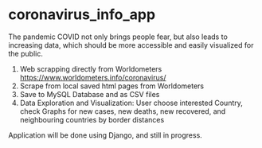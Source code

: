 # coronavirus_info_app
The pandemic COVID not only brings people fear, but also leads to increasing data, which should be more accessible and easily visualized for the public.

1. Web scrapping directly from Worldometers https://www.worldometers.info/coronavirus/
2. Scrape from local saved html pages from Worldometers
3. Save to MySQL Database and as CSV files
4. Data Exploration and Visualization: User choose interested Country, check Graphs for new cases, new deaths, new recovered, and neighbouring countries by border distances

Application will be done using Django, and still in progress.
